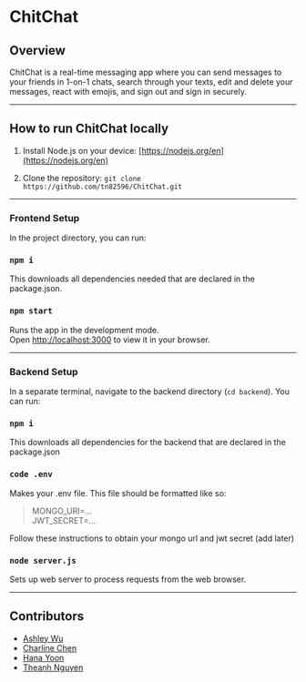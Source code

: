 # ChitChat

## Overview

ChitChat is a real-time messaging app where you can send messages to your friends in 1-on-1 chats, search through your texts, edit and delete your messages, react with emojis, and sign out and sign in securely.

---

## How to run ChitChat locally

1. Install Node.js on your device: [https://nodejs.org/en](https://nodejs.org/en) 

2. Clone the repository: `git clone https://github.com/tn82596/ChitChat.git`
---
### Frontend Setup

In the project directory, you can run:

### `npm i`

This downloads all dependencies needed that are declared in the package.json.

### `npm start`

Runs the app in the development mode.\
Open [http://localhost:3000](http://localhost:3000) to view it in your browser.

---

### Backend Setup

In a separate terminal, navigate to the backend directory (`cd backend`). You can run:

### `npm i`

This downloads all dependencies for the backend that are declared in the package.json

### `code .env`

Makes your .env file. This file should be formatted like so: 
> MONGO_URI=... \
> JWT_SECRET=...

Follow these instructions to obtain your mongo url and jwt secret (add later)

### `node server.js`

Sets up web server to process requests from the web browser.

---

## Contributors

* [Ashley Wu](https://github.com/ashleyjwu)
* [Charline Chen](https://github.com/charxmandr)
* [Hana Yoon](https://github.com/cloyooni)
* [Theanh Nguyen](https://github.com/tn82596)
